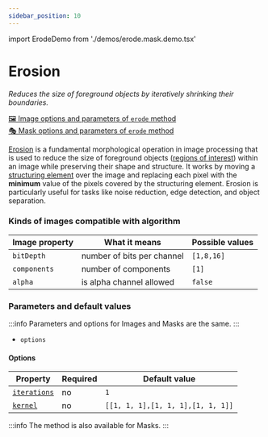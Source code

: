 ```yaml
---
sidebar_position: 10
---
```


import ErodeDemo from './demos/erode.mask.demo.tsx'

# Erosion

_Reduces the size of foreground objects by iteratively shrinking their boundaries._

[🖼️ Image options and parameters of `erode` method](https://api.image-js.org/classes/index.Image.html#erode)  
[🎭 Mask options and parameters of `erode` method](https://api.image-js.org/classes/index.Mask.html#erode)

[Erosion](https://en.wikipedia.org/wiki/Erosion 'wikipedia link on erosion') is a fundamental morphological operation in image processing that is used to reduce the size of foreground objects ([regions of interest](../../glossary.md#roiregion-of-interest 'internal link on region of interest')) within an image while preserving their shape and structure. It works by moving a [structuring element](../../glossary.md#structuring-element 'internal link on structuring element') over the image and replacing each pixel with the **minimum** value of the pixels covered by the structuring element. Erosion is particularly useful for tasks like noise reduction, edge detection, and object separation.

<ErodeDemo />

### Kinds of images compatible with algorithm

| Image property | What it means              | Possible values |
| -------------- | -------------------------- | --------------- |
| `bitDepth`     | number of bits per channel | `[1,8,16]`      |
| `components`   | number of components       | `[1]`           |
| `alpha`        | is alpha channel allowed   | `false`         |

### Parameters and default values

:::info
Parameters and options for Images and Masks are the same.
:::

- `options`

#### Options

| Property                                                                               | Required | Default value                     |
| -------------------------------------------------------------------------------------- | -------- | --------------------------------- |
| [`iterations`](https://api.image-js.org/interfaces/index.ErodeOptions.html#iterations) | no       | `1`                               |
| [`kernel`](https://api.image-js.org/interfaces/index.ErodeOptions.html#kernel)         | no       | `[[1, 1, 1],[1, 1, 1],[1, 1, 1]]` |

:::info
The method is also available for Masks.
:::
